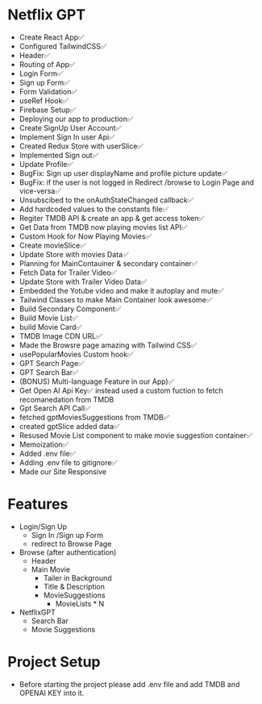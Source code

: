 # Netflix GPT

- Create React App✅
- Configured TailwindCSS✅
- Header✅
- Routing of App✅
- Login Form✅
- Sign up Form✅
- Form Validation✅
- useRef Hook✅
- Firebase Setup✅
- Deploying our app to production✅
- Create SignUp User Account✅
- Implement Sign In user Api✅
- Created Redux Store with userSlice✅
- Implemented Sign out✅
- Update Profile✅
- BugFix: Sign up user displayName and profile picture update✅
- BugFix: if the user is not logged in Redirect /browse to Login Page and vice-versa✅
- Unsubscibed to the onAuthStateChanged callback✅
- Add hardcoded values to the constants file✅
- Regiter TMDB API & create an app & get access token✅
- Get Data from TMDB now playing movies list API✅
- Custom Hook for Now Playing Movies✅
- Create movieSlice✅
- Update Store with movies Data✅
- Planning for MainContauiner & secondary container✅
- Fetch Data for Trailer Video✅
- Update Store with Trailer Video Data✅
- Embedded the Yotube video and make it autoplay and mute✅
- Tailwind Classes to make Main Container look awesome✅
- Build Secondary Component✅
- Build Movie List✅
- build Movie Card✅
- TMDB Image CDN URL✅
- Made the Browsre page amazing with Tailwind CSS✅
- usePopularMovies Custom hook✅
- GPT Search Page✅
- GPT Search Bar✅
- (BONUS) Multi-language Feature in our App)✅
- Get Open AI Api Key✅ instead used a custom fuction to fetch recomanedation from TMDB
- Gpt Search API Call✅
- fetched gptMoviesSuggestions from TMDB✅
- created gptSlice added data✅
- Resused Movie List component to make movie suggestion container✅
- Memoization✅
- Added .env file✅
- Adding .env file to gitignore✅
- Made our Site Responsive

# Features

- Login/Sign Up
  - Sign In /Sign up Form
  - redirect to Browse Page
- Browse (after authentication)
  - Header
  - Main Movie
    - Tailer in Background
    - Title & Description
    - MovieSuggestions
      - MovieLists \* N
- NetflixGPT
  - Search Bar
  - Movie Suggestions

# Project Setup

- Before starting the project please add .env file and add TMDB and OPENAI KEY into it.
